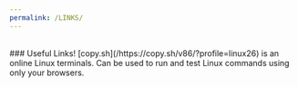 ```yaml
---
permalink: /LINKS/
---
```

<br>
### Useful Links!
[copy.sh](/https://copy.sh/v86/?profile=linux26) is an online Linux terminals. Can be used to run and test Linux commands using only your browsers. 
